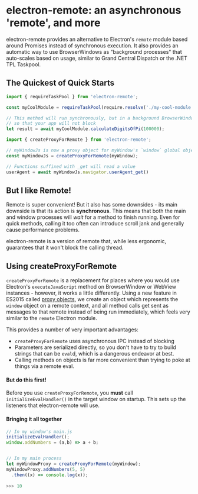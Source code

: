 # electron-remote: an asynchronous 'remote', and more

electron-remote provides an alternative to Electron's `remote` module based around Promises instead of synchronous execution. It also provides an automatic way to use BrowserWindows as "background processes" that auto-scales based on usage, similar to Grand Central Dispatch or the .NET TPL Taskpool.

## The Quickest of Quick Starts

```js
import { requireTaskPool } from 'electron-remote';

const myCoolModule = requireTaskPool(require.resolve('./my-cool-module'));

// This method will run synchronously, but in a background BrowserWindow process
// so that your app will not block
let result = await myCoolModule.calculateDigitsOfPi(100000);
```

```js
import { createProxyForRemote } from 'electron-remote';

// myWindowJs is now a proxy object for myWindow's `window` global object
const myWindowJs = createProxyForRemote(myWindow);

// Functions suffixed with _get will read a value
userAgent = await myWindowJs.navigator.userAgent_get()
```

## But I like Remote!

Remote is super convenient! But it also has some downsides - its main downside is that its action is **synchronous**. This means that both the main and window processes will _wait_ for a method to finish running. Even for quick methods, calling it too often can introduce scroll jank and generally cause performance problems. 

electron-remote is a version of remote that, while less ergonomic, guarantees that it won't block the calling thread.

## Using createProxyForRemote

`createProxyForRemote` is a replacement for places where you would use Electron's `executeJavaScript` method on BrowserWindow or WebView instances - however, it works a little differently. Using a new feature in ES2015 called [proxy objects](https://developer.mozilla.org/en-US/docs/Web/JavaScript/Reference/Global_Objects/Proxy), we create an object which represents the `window` object on a remote context, and all method calls get sent as messages to that remote instead of being run immediately, which feels very similar to the `remote` Electron module.

This provides a number of very important advantages:

* `createProxyForRemote` uses asynchronous IPC instead of blocking
* Parameters are serialized directly, so you don't have to try to build strings that can be `eval`d, which is a dangerous endeavor at best.
* Calling methods on objects is far more convenient than trying to poke at things via a remote eval.

#### But do this first!

Before you use `createProxyForRemote`, you **must** call `initializeEvalHandler()` in the target window on startup. This sets up the listeners that electron-remote will use.

#### Bringing it all together

```js
// In my window's main.js
initializeEvalHandler();
window.addNumbers = (a,b) => a + b;


// In my main process
let myWindowProxy = createProxyForRemote(myWindow);
myWindowProxy.addNumbers(5, 5)
  .then((x) => console.log(x));
  
>>> 10
```

